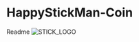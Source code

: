 # HappyStickMan-Coin
Readme
![STICK_LOGO](https://user-images.githubusercontent.com/108412445/176456158-377ff916-a485-4441-8344-ab5f9f7dad0e.jpg)
